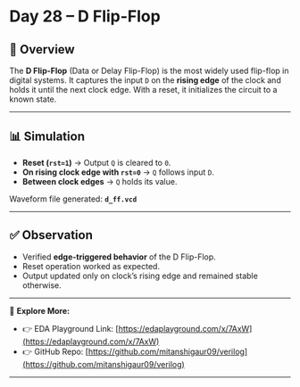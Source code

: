 # Day 28 – D Flip-Flop

## 📌 Overview

The **D Flip-Flop** (Data or Delay Flip-Flop) is the most widely used flip-flop in digital systems.
It captures the input `D` on the **rising edge** of the clock and holds it until the next clock edge.
With a reset, it initializes the circuit to a known state.

---

## 📊 Simulation

* **Reset (`rst=1`)** → Output `Q` is cleared to `0`.
* **On rising clock edge with `rst=0`** → `Q` follows input `D`.
* **Between clock edges** → `Q` holds its value.

Waveform file generated: **`d_ff.vcd`**

---

## ✅ Observation

* Verified **edge-triggered behavior** of the D Flip-Flop.
* Reset operation worked as expected.
* Output updated only on clock’s rising edge and remained stable otherwise.

---

🔗 **Explore More:**

* 👉 EDA Playground Link: [https://edaplayground.com/x/7AxW](https://edaplayground.com/x/7AxW) 
* 👉 GitHub Repo: [https://github.com/mitanshigaur09/verilog](https://github.com/mitanshigaur09/verilog)

---

